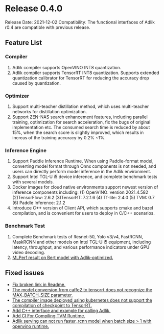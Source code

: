 # Release 0.4.0

Release Date: 2021-12-02
Compatibility: The functional interfaces of Adlik r0.4 are compatible with previous release.

## Feature List

### Compiler

1. Adlik compiler supports OpenVINO INT8 quantization.
2. Adlik compiler supports TensorRT INT8 quantization. Supports extended quantization calibrator for TensorRT for
reducing the accuracy drop caused by quantization.

### Optimizer

1. Support multi-teacher distillation method, which uses multi-teacher networks for distillation optimization.
2. Support ZEN-NAS search enhancement features, including parallel training, optimization for search acceleration,
fix the bugs of original implementation etc.  The consumed search time is reduced by about 15%, when the search
score is slightly improved, which results in increas of the training accuracy by 0.2% ~1%.

### Inference Engine

1. Support Paddle Inference Runtime. When using Paddle-format model, converting model format through Onnx
components is not needed,  and users can directly perform model inference in the Adlik environment.
2. Support Intel TGL-U i5 device inference, and complete benchmark tests with several models.
3. Docker images for cloud native environments support newest version of inference components including:
(1) OpenVINO: version 2021.4.582
(2)TensorFlow: 2.6.2
(3)TensorRT: 7.2.1.6
(4) Tf-lite: 2.4.0
(5) TVM: 0.7
(6) Paddle Inference: 2.1.2
4. Introduce C++ version of Client API, which supports cmake and bazel compilation, and is convenient for users to
deploy in C/C++ scenarios.

### Benchmark Test

1. Complete Benchmark tests of Resnet-50, Yolo v3/v4, FastRCNN, MaskRCNN and other models on Intel TGL-U i5
equipment, including latency, throughput, and various performance indicators under GPU video decoding.
2. [MLPerf result on Bert model with Adlik-optimized.](https://github.com/Adlik/mlperf_benchmark#for-bert)

## Fixed issues

- [Fix broken link in Readme.](https://github.com/Adlik/Adlik/issues/504)
- [The model conversion from caffe2 to tensorrt does not recognize the MAX_BATCH_SIZE parameter.](https://github.com/Adlik/Adlik/issues/511)
- [The compiler image deployed using kubernetes does not support the compilation of checkpoint to TensorRT.](https://github.com/Adlik/Adlik/issues/491)
- [Add C++ interface and example for calling Adlik.](https://github.com/Adlik/Adlik/issues/486)
- [Add CI For Compiling TVM Runtime.](https://github.com/Adlik/Adlik/issues/487)
- [Adlik serving can not run faster_rcnn model when batch size > 1 with openvino runtime.](https://github.com/Adlik/Adlik/issues/543)
